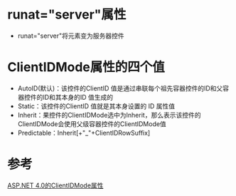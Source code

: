 # runat="server"属性

* runat="server"将元素变为服务器控件

# ClientIDMode属性的四个值

* AutoID(默认)：该控件的ClientID 值是通过串联每个祖先容器控件的ID和父容器控件的ID和其本身的ID 值生成的
* Static：该控件的ClientID 值就是其本身设置的 ID 属性值
* Inherit：果控件的ClientIDMode选中为Inherit，那么表示该控件的ClientIDMode会使用父级容器控件的ClientIDMode值
* Predictable：Inherit[+"_"+ClientIDRowSuffix]

# 参考
[ASP.NET 4.0的ClientIDMode属性](https://www.cnblogs.com/OpenCoder/archive/2010/11/23/1885347.html)